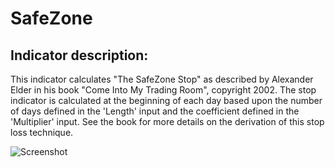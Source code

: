 # SafeZone #
## Indicator description: ##
This indicator calculates "The SafeZone Stop" as described by Alexander Elder in his book 
"Come Into My Trading Room", copyright 2002.  The stop indicator is calculated at the beginning of each day based upon the number of days defined in the 'Length' input and the coefficient defined in the 'Multiplier' input.  See the book for more details on the derivation of this stop loss technique. 

![Screenshot](/../master/ScreenShots/SafeZone_Ind.jpg?raw=true "SafeZone")
